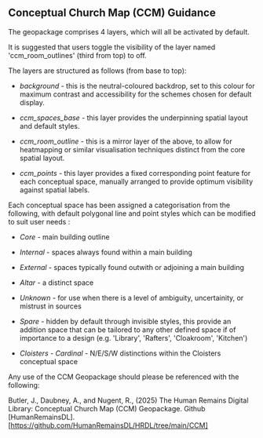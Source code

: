 ## Conceptual Church Map (CCM) Guidance

The geopackage comprises 4 layers, which will all be activated by default.

It is suggested that users toggle the visibility of the layer named 'ccm_room_outlines' (third from top) to off.

The layers are structured as follows (from base to top):

- _background_ - this is the neutral-coloured backdrop, set to this colour for maximum contrast and accessibility for the schemes chosen for default display.

- _ccm_spaces_base_ - this layer provides the underpinning spatial layout and default styles.

- _ccm_room_outline_ - this is a mirror layer of the above, to allow for heatmapping or similar visualisation techniques distinct from the core spatial layout.

- _ccm_points_ - this layer provides a fixed corresponding point feature for each conceptual space, manually arranged to provide optimum visibility against spatial labels.


Each conceptual space has been assigned a categorisation from the following, with default polygonal line and point styles which can be modified to suit user needs :

- _Core_ - main building outline

- _Internal_ - spaces always found within a main building

- _External_ - spaces typically found outwith or adjoining a main building

- _Altar_ - a distinct space

- _Unknown_ - for use when there is a level of ambiguity, uncertainity, or mistrust in sources

- _Spare_ - hidden by default through invisible styles, this provide an addition space that can be tailored to any other defined space if of importance to a design (e.g. 'Library', 'Rafters', 'Cloakroom', 'Kitchen')

- _Cloisters - Cardinal_ - N/E/S/W distinctions within the Cloisters conceptual space


Any use of the CCM Geopackage should please be referenced with the following:

Butler, J., Daubney, A., and Nugent, R., (2025) The Human Remains Digital Library: Conceptual Church Map (CCM) Geopackage. Github [HumanRemainsDL]. [https://github.com/HumanRemainsDL/HRDL/tree/main/CCM]

